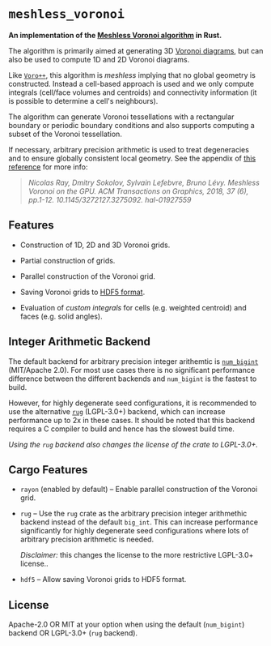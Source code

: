 # `meshless_voronoi`
<!-- cargo-rdme start -->

**An implementation of the
[Meshless Voronoi algorithm](https://hal.inria.fr/hal-01927559/file/voroGPU.pdf)
in Rust.**

The algorithm is primarily aimed at generating 3D
[Voronoi diagrams](https://en.wikipedia.org/wiki/Voronoi_diagram), but can
also be used to compute 1D and 2D Voronoi diagrams.

Like [`Voro++`](https://math.lbl.gov/voro++/), this algorithm is *meshless*
implying that no global geometry is constructed. Instead a cell-based
approach is used and we only compute integrals (cell/face volumes and
centroids) and connectivity information (it is possible to determine a
cell's neighbours).

The algorithm can generate Voronoi tessellations with a rectangular boundary
or periodic boundary conditions and also supports computing a subset of the
Voronoi tessellation.

If necessary, arbitrary precision arithmetic is used to treat degeneracies
and to ensure globally consistent local geometry. See the appendix of [this
reference](https://hal.inria.fr/hal-01927559/file/voroGPU.pdf) for more
info:

> <cite>Nicolas Ray, Dmitry Sokolov, Sylvain Lefebvre, Bruno Lévy. Meshless
> Voronoi on the GPU. ACM Transactions on Graphics, 2018, 37 (6), pp.1-12.
> 10.1145/3272127.3275092. hal-01927559</cite>

## Features

- Construction of 1D, 2D and 3D Voronoi grids.

- Partial construction of grids.

- Parallel construction of the Voronoi grid.

- Saving Voronoi grids to [HDF5 format](https://en.wikipedia.org/wiki/Hierarchical_Data_Format#HDF5).

- Evaluation of *custom integrals* for cells (e.g. weighted centroid) and
  faces (e.g. solid angles).

## Integer Arithmetic Backend

The default backend for arbitrary precision integer arithemtic is 
[`num_bigint`](https://crates.io/crates/num-bigint) (MIT/Apache 2.0).
For most use cases there is no significant performance difference between the different 
backends and `num_bigint` is the fastest to build.

However, for highly degenerate seed configurations, it is recommended to use the alternative 
[`rug`](https://crates.io/crates/rug) (LGPL-3.0+) backend, which can increase performance 
up to 2x in these cases.
It should be noted that this backend requires a C compiler to build and hence has the slowest build time.

*Using the `rug` backend also changes the license of the crate to LGPL-3.0+.*

## Cargo Features

<!-- cargo-rdme end -->
- `rayon` (enabled by default) – Enable parallel construction of the Voronoi
  grid.

- `rug` – Use the `rug` crate as the arbitrary precision integer arithmethic backend instead of the default `big_int`. 
  This can increase performance significantly for highly degenerate seed configurations where lots of arbitrary 
  precision arithmetic is needed. 
  
  *Disclaimer:* this changes the license to the more restrictive LGPL-3.0+ license..

- `hdf5` – Allow saving Voronoi grids to HDF5 format.

## License

Apache-2.0 OR MIT at your option when using the default (`num_bigint`) backend OR LGPL-3.0+ (`rug` backend).
